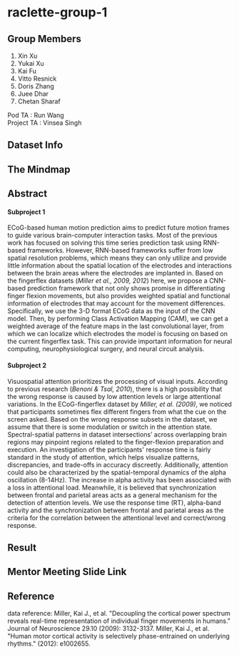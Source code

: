 # raclette-group-1
## Group Members
1. Xin Xu
2. Yukai Xu
3. Kai Fu
4. Vitto Resnick
5. Doris Zhang
6. Juee Dhar
7. Chetan Sharaf

Pod TA : Run Wang <br/>
Project TA : Vinsea Singh 
## Dataset Info 
## The Mindmap

## Abstract
#### Subproject 1 
ECoG-based human motion prediction aims to predict future motion frames to guide various brain-computer interaction tasks. Most of the previous work has focused on solving this time series prediction task using RNN-based frameworks. However, RNN-based frameworks suffer from low spatial resolution problems, which means they can only utilize and provide little information about the spatial location of the electrodes and interactions between the brain areas where the electrodes are implanted in. Based on the fingerflex datasets (*Miller et al., 2009, 2012*) here, we propose a CNN-based prediction framework that not only shows promise in differentiating finger flexion movements, but also provides weighted spatial and functional information of electrodes that may account for the movement differences. Specifically, we use the 3-D format ECoG data as the input of the CNN model. Then, by performing Class Activation Mapping (CAM), we can get a weighted average of the feature maps in the last convolutional layer, from which we can localize which electrodes the model is focusing on based on the current fingerflex task. This can provide important information for neural computing, neurophysiological surgery, and neural circuit analysis.
#### Subproject 2 
Visuospatial attention prioritizes the processing of visual inputs. According to previous research (*Benoni & Tsal, 2010*), there is a high possibility that the wrong response is caused by low attention levels or large attentional variations. In the ECoG-fingerflex dataset by *Miller, et al. (2009)*, we noticed that participants sometimes flex different fingers from what the cue on the screen asked.  Based on the wrong response subsets in the dataset, we assume that there is some modulation or switch in the attention state. Spectral-spatial patterns in dataset intersections’ across overlapping brain regions may pinpoint regions related to the finger-flexion preparation and execution. An investigation of the participants' response time is fairly standard in the study of attention, which helps visualize patterns, discrepancies, and trade-offs in accuracy discreetly. Additionally, attention could also be characterized by the spatial-temporal dynamics of the alpha oscillation (8-14Hz). The increase in alpha activity has been associated with a loss in attentional load. Meanwhile, it is believed that synchronization between frontal and parietal areas acts as a general mechanism for the detection of attention levels. We use the response time (RT), alpha-band activity and the synchronization between frontal and parietal areas as the criteria for the correlation between the attentional level and correct/wrong response. 

## Result

## Mentor Meeting Slide Link

## Reference
data reference:
Miller, Kai J., et al. "Decoupling the cortical power spectrum reveals real-time representation of individual finger movements in humans." Journal of Neuroscience 29.10 (2009): 3132-3137.
Miller, Kai J., et al. "Human motor cortical activity is selectively phase-entrained on underlying rhythms." (2012): e1002655.
